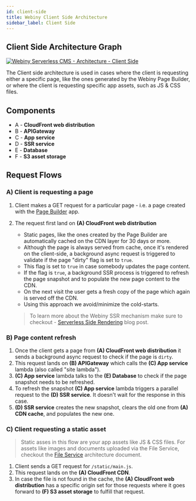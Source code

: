 ```yaml
---
id: client-side
title: Webiny Client Side Architecture
sidebar_label: Client Side
---
```


## Client Side Architecture Graph
[![Webiny Serverless CMS - Architecture - Client Side](/img/deep-dive/architecture/webiny-architecture-client-side.png)](/img/deep-dive/architecture/webiny-architecture-client-side.png)

The Client side architecture is used in cases where the client is requesting either a specific page, like the ones generated by the Webiny Page Builder, or where the client is requesting specific app assets, such as JS & CSS files.

## Components
- A - **CloudFront web distribution**
- B - **APIGateway**
- C - **App service** 
- D - **SSR service**
- E - **Database**
- F - **S3 asset storage**

## Request Flows

### A) Client is requesting a page
1. Client makes a GET request for a particular page - i.e. a page created with the [Page Builder](http://localhost:3000/docs/webiny-apps/page-builder/getting-started) app.

2. The request first land on **(A) CloudFront web distribution**
    - Static pages, like the ones created by the Page Builder are automatically cached on the CDN layer for 30 days or more.
    - Although the page is always served from cache, once it's rendered on the client-side, a background async request is triggered to validate if the page "dirty" flag is set to `true`.
    - This flag is set to `true` in case somebody updates the page content.
    - If the flag is `true`, a background SSR process is triggered to refresh the page snapshot and to populate the new page content to the CDN.
    - On the next visit the user gets a fresh copy of the page which again is served off the CDN.
    - Using this approach we avoid/minimize the cold-starts.
    > To learn more about the Webiny SSR mechanism make sure to checkout - [Serverless Side Rendering](https://blog.webiny.com/serverless-side-rendering-e1c0924b8da1) blog post.

### B) Page content refresh

1. Once the client gets a page from **(A) CloudFront web distribution** it sends a background async request to check if the page is `dirty`.
2. This request lands on **(B) APIGateway** which calls the **(C) App service** lambda (also called "site lambda"). 
3. **(C) App service** lambda talks to the **(E) Database** to check if the page snapshot needs to be refreshed.
4. To refresh the snapshot **(C) App service** lambda triggers a parallel request to the **(D) SSR service**. It doesn't wait for the response in this case.
5. **(D) SSR service** creates the new snapshot, clears the old one from **(A) CDN cache**, and populates the new one.

### C) Client requesting a static asset

> Static asses in this flow are your app assets like JS & CSS files. For assets like images and documents uploaded via the File Service, checkout the [File Service](/docs/deep-dive/architecture/file-service) architecture document.

1. Client sends a GET request for `/static/main.js`. 
2. This request lands on the **(A) CloudFront CDN**.
3. In case the file is not found in the cache, the **(A) CloudFront web distribution** has a specific origin set for those requests where it goes forward to **(F) S3 asset storage** to fulfill that request. 
